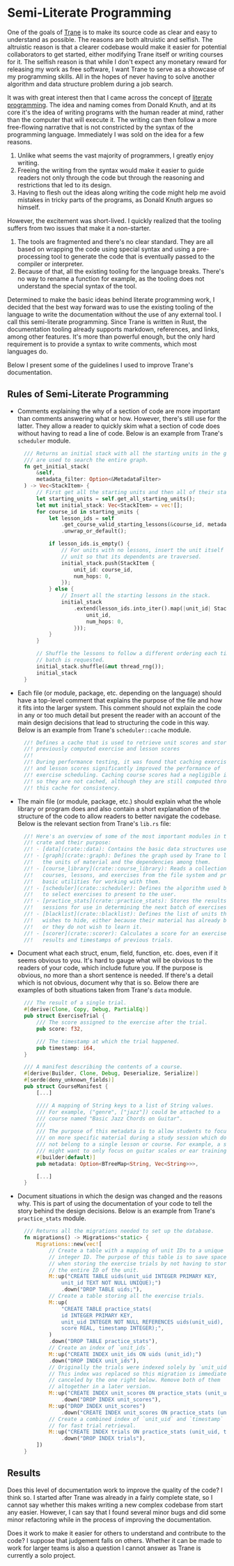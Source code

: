 # Semi-Literate Programming

One of the goals of [Trane](https://github.com/trane-project/trane) is to make its source code as
clear and easy to understand as possible. The reasons are both altruistic and selfish. The
altruistic reason is that a clearer codebase would make it easier for potential collaborators to get
started, either modifying Trane itself or writing courses for it. The selfish reason is that while I
don't expect any monetary reward for releasing my work as free software, I want Trane to serve as a
showcase of my programming skills. All in the hopes of never having to solve another algorithm and
data structure problem during a job search.

It was with great interest then that I came across the concept of [literate
programming](https://en.wikipedia.org/wiki/Literate_programming). The idea and naming comes from
Donald Knuth, and at its core it's the idea of writing programs with the human reader at mind,
rather than the computer that will execute it. The writing can then follow a more free-flowing
narrative that is not constricted by the syntax of the programming language. Immediately I was sold
on the idea for a few reasons.

1. Unlike what seems the vast majority of programmers, I greatly enjoy writing.
1. Freeing the writing from the syntax would make it easier to guide readers not only through the
   code but through the reasoning and restrictions that led to its design.
1. Having to flesh out the ideas along writing the code might help me avoid mistakes in tricky parts
   of the programs, as Donald Knuth argues so himself.

However, the excitement was short-lived. I quickly realized that the tooling suffers from two issues
that make it a non-starter.

1. The tools are fragmented and there's no clear standard. They are all based on wrapping the code
   using special syntax and using a pre-processing tool to generate the code that is eventually
   passed to the compiler or interpreter.
1. Because of that, all the existing tooling for the language breaks. There's no way to rename a
   function for example, as the tooling does not understand the special syntax of the tool.

Determined to make the basic ideas behind literate programming work, I decided that the best way
forward was to use the existing tooling of the language to write the documentation without the use
of any external tool. I call this semi-literate programming. Since Trane is written in Rust, the
documentation tooling already supports markdown, references, and links, among other features. It's
more than powerful enough, but the only hard requirement is to provide a syntax to write comments,
which most languages do.

Below I present some of the guidelines I used to improve Trane's documentation.

## Rules of Semi-Literate Programming

- Comments explaining the why of a section of code are more important than comments answering what
  or how. However, there's still use for the latter. They allow a reader to quickly skim what
  a section of code does without having to read a line of code. Below is an example from Trane's
  `scheduler` module.
  
  ```rust
    /// Returns an initial stack with all the starting units in the graph that
    /// are used to search the entire graph.
    fn get_initial_stack(
        &self,
        metadata_filter: Option<&MetadataFilter>
    ) -> Vec<StackItem> {
        // First get all the starting units and then all of their starting lessons.
        let starting_units = self.get_all_starting_units();
        let mut initial_stack: Vec<StackItem> = vec![];
        for course_id in starting_units {
            let lesson_ids = self
                .get_course_valid_starting_lessons(&course_id, metadata_filter)
                .unwrap_or_default();

            if lesson_ids.is_empty() {
                // For units with no lessons, insert the unit itself as a starting
                // unit so that its dependents are traversed.
                initial_stack.push(StackItem {
                    unit_id: course_id,
                    num_hops: 0,
                });
            } else {
                // Insert all the starting lessons in the stack.
                initial_stack
                    .extend(lesson_ids.into_iter().map(|unit_id| StackItem {
                        unit_id,
                        num_hops: 0,
                    }));
            }
        }

        // Shuffle the lessons to follow a different ordering each time a new
        // batch is requested.
        initial_stack.shuffle(&mut thread_rng());
        initial_stack
    }
  ```

- Each file (or module, package, etc. depending on the language) should have a top-level comment
  that explains the purpose of the file and how it fits into the larger system. This comment should
  not explain the code in any or too much detail but present the reader with an account of the main
  design decisions that lead to structuring the code in this way. Below is an example from Trane's
  `scheduler::cache` module.

  ```rust
    //! Defines a cache that is used to retrieve unit scores and stores
    //! previously computed exercise and lesson scores
    //!
    //! During performance testing, it was found that caching exercise
    //! and lesson scores significantly improved the performance of
    //! exercise scheduling. Caching course scores had a negligible impact,
    //! so they are not cached, although they are still computed through
    //! this cache for consistency.
  ```
- The main file (or module, package, etc.) should explain what the whole library or program does and
  also contain a short explanation of the structure of the code to allow readers to better navigate
  the codebase. Below is the relevant section from Trane's `lib.rs` file:

  ``` rust
    //! Here's an overview of some of the most important modules in this
    //! crate and their purpose:
    //! - [data](crate::data): Contains the basic data structures used by Trane.
    //! - [graph](crate::graph): Defines the graph used by Trane to list
    //!   the units of material and the dependencies among them.
    //! - [course_library](crate::course_library): Reads a collection of
    //!   courses, lessons, and exercises from the file system and provides
    //!   basic utilities for working with them.
    //! - [scheduler](crate::scheduler): Defines the algorithm used by Trane
    //!   to select exercises to present to the user.
    //! - [practice_stats](crate::practice_stats): Stores the results of practice
    //!   sessions for use in determining the next batch of exercises.
    //! - [blacklist](crate::blacklist): Defines the list of units the student
    //!   wishes to hide, either because their material has already been mastered
    //!   or they do not wish to learn it.
    //! - [scorer](crate::scorer): Calculates a score for an exercise based on the
    //!   results and timestamps of previous trials.
  ```

- Document what each struct, enum, field, function, etc. does, even if it seems obvious to you. It's
  hard to gauge what will be obvious to the readers of your code, which include future you. If the
  purpose is obvious, no more than a short sentence is needed. If there's a detail which is not
  obvious, document why that is so. Below there are examples of both situations taken from Trane's
  `data` module.

  ```rust
    /// The result of a single trial.
    #[derive(Clone, Copy, Debug, PartialEq)]
    pub struct ExerciseTrial {
        /// The score assigned to the exercise after the trial.
        pub score: f32,

        /// The timestamp at which the trial happened.
        pub timestamp: i64,
    }
  ```

  ```rust
    /// A manifest describing the contents of a course.
    #[derive(Builder, Clone, Debug, Deserialize, Serialize)]
    #[serde(deny_unknown_fields)]
    pub struct CourseManifest {
        [...]

        //// A mapping of String keys to a list of String values.
        /// For example, ("genre", ["jazz"]) could be attached to a
        /// course named "Basic Jazz Chords on Guitar".
        ///
        /// The purpose of this metadata is to allow students to focus
        /// on more specific material during a study session which does
        /// not belong to a single lesson or course. For example, a student
        /// might want to only focus on guitar scales or ear training.
        #[builder(default)]
        pub metadata: Option<BTreeMap<String, Vec<String>>>,

        [...]
    }
  ```

- Document situations in which the design was changed and the reasons why. This is part of using the
  documentation of your code to tell the story behind the design decisions. Below is an example from
  Trane's `practice_stats` module.
  
  ```rust
    /// Returns all the migrations needed to set up the database.
    fn migrations() -> Migrations<'static> {
        Migrations::new(vec![
            // Create a table with a mapping of unit IDs to a unique
            // integer ID. The purpose of this table is to save space
            // when storing the exercise trials by not having to store
            // the entire ID of the unit.
            M::up("CREATE TABLE uids(unit_uid INTEGER PRIMARY KEY,
                unit_id TEXT NOT NULL UNIQUE);")
                .down("DROP TABLE uids;"),
            // Create a table storing all the exercise trials.
            M::up(
                "CREATE TABLE practice_stats(
                id INTEGER PRIMARY KEY,
                unit_uid INTEGER NOT NULL REFERENCES uids(unit_uid),
                score REAL, timestamp INTEGER);",
            )
            .down("DROP TABLE practice_stats"),
            // Create an index of `unit_ids`.
            M::up("CREATE INDEX unit_ids ON uids (unit_id);")
            .down("DROP INDEX unit_ids"),
            // Originally the trials were indexed solely by `unit_uid`.
            // This index was replaced so this migration is immediately
            // canceled by the one right below. Remove both of them
            // altogether in a later version.
            M::up("CREATE INDEX unit_scores ON practice_stats (unit_uid);")
                .down("DROP INDEX unit_scores"),
            M::up("DROP INDEX unit_scores")
                .down("CREATE INDEX unit_scores ON practice_stats (unit_uid);"),
            // Create a combined index of `unit_uid` and `timestamp`
            // for fast trial retrieval.
            M::up("CREATE INDEX trials ON practice_stats (unit_uid, timestamp);")
                .down("DROP INDEX trials"),
        ])
    }
  ```

## Results

Does this level of documentation work to improve the quality of the code? I think so. I started
after Trane was already in a fairly complete state, so I cannot say whether this makes writing a new
complex codebase from start any easier. However, I can say that I found several minor bugs and did
some minor refactoring while in the process of improving the documentation.

Does it work to make it easier for others to understand and contribute to the code? I suppose that
judgement falls on others. Whether it can be made to work for larger teams is also a question I
cannot answer as Trane is currently a solo project.